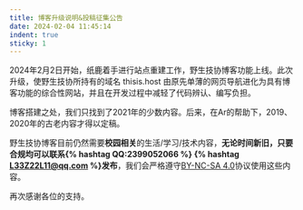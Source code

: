 ```yaml
---
title: 博客升级说明&投稿征集公告
date: 2024-02-04 11:45:14
indent: true
sticky: 1
---
```


2024年2月2日开始，纸鹿着手进行站点重建工作，<span class="font-sht">野生技协</span>博客功能上线。此次升级，使<span class="font-sht">野生技协</span>所持有的域名 thisis.host 由原先单薄的网页导航进化为具有博客功能的综合性网站，并且在开发过程中减轻了代码辨认、编写负担。

博客搭建之处，我们只找到了2021年的少数内容。后来，在Ar的帮助下，2019、2020年的古老内容才得以定稿。


<span class="font-sht">野生技协</span>博客目前仍然需要**校园相关**的生活/学习/技术内容，**无论时间新旧，只要合规均可以联系{% hashtag QQ:2399052066 %} {% hashtag L33Z22L11@qq.com %}发布**，我们会严格遵守[<i class='fa-brands fa-creative-commons'></i>BY-NC-SA 4.0](https://creativecommons.org/licenses/by-nc-sa/4.0/)协议使用这些内容。

再次感谢各位的支持。
